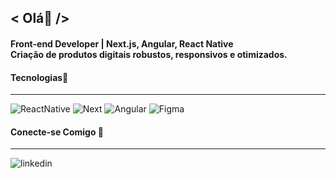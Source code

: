 

## < Olá👋 />
#### Front-end Developer | Next.js, Angular, React Native<br>Criação de produtos digitais robustos, responsivos e otimizados. 
#### Tecnologias📜
<hr>
<div style="display: inline-block;">
    <img alt="ReactNative" src="https://img.shields.io/badge/React_Native-20232A?style=for-the-badge&logo=react&logoColor=61DAFB"/>
    <img alt="Next" src="https://img.shields.io/badge/Next-black?style=for-the-badge&logo=next.js&logoColor=white"/>
    <img alt="Angular" src="https://img.shields.io/badge/angular-%23DD0031.svg?style=for-the-badge&logo=angular&logoColor=white"/>    
    <img alt="Figma" src="https://img.shields.io/badge/figma-%23F24E1E.svg?style=for-the-badge&logo=figma&logoColor=white)"/>
</div>

#### Conecte-se Comigo 💱
<hr>
<img alt="linkedin" src="https://img.shields.io/badge/LinkedIn-0077B5?style=for-the-badge&logo=linkedin&logoColor=white)"/>
